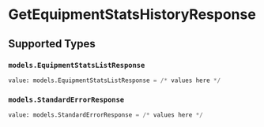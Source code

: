 # GetEquipmentStatsHistoryResponse


## Supported Types

### `models.EquipmentStatsListResponse`

```python
value: models.EquipmentStatsListResponse = /* values here */
```

### `models.StandardErrorResponse`

```python
value: models.StandardErrorResponse = /* values here */
```

